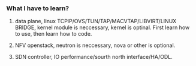 ### What I have to learn?

1. data plane, linux TCPIP/OVS/TUN/TAP/MACVTAP/LIBVIRT/LINUX BRIDGE, kernel module is neccessary, kernel is optinal. First learn how to use, then learn how to code.

2. NFV openstack, neutron is neccessary, nova or other is optional.

3. SDN controller, IO performance/sourth north interface/HA/ODL.
